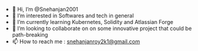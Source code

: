 - 👋 Hi, I’m @Snehanjan2001
- 👀 I’m interested in Softwares and tech in general
- 🌱 I’m currently learning Kubernetes, Solidity and Atlassian Forge
- 💞️ I’m looking to collaborate on on some innovative project that could be path-breaking
- 📫 How to reach me : snehanjanroy2k1@gmail.com

<!---
Snehanjan2001/Snehanjan2001 is a ✨ special ✨ repository because its `README.md` (this file) appears on your GitHub profile.
You can click the Preview link to take a look at your changes.
--->
